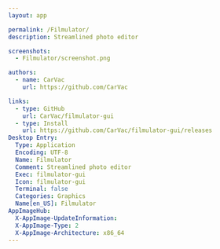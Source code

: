 ```yaml
---
layout: app

permalink: /Filmulator/
description: Streamlined photo editor

screenshots:
  - Filmulator/screenshot.png

authors:
  - name: CarVac
    url: https://github.com/CarVac

links:
  - type: GitHub
    url: CarVac/filmulator-gui
  - type: Install
    url: https://github.com/CarVac/filmulator-gui/releases
Desktop Entry:
  Type: Application
  Encoding: UTF-8
  Name: Filmulator
  Comment: Streamlined photo editor
  Exec: filmulator-gui
  Icon: filmulator-gui
  Terminal: false
  Categories: Graphics
  Name[en_US]: Filmulator
AppImageHub:
  X-AppImage-UpdateInformation: 
  X-AppImage-Type: 2
  X-AppImage-Architecture: x86_64
---
```

